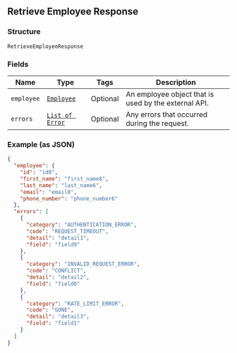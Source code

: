 ## Retrieve Employee Response

### Structure

`RetrieveEmployeeResponse`

### Fields

| Name | Type | Tags | Description |
|  --- | --- | --- | --- |
| `employee` | [`Employee`](/doc/models/employee.md) | Optional | An employee object that is used by the external API. |
| `errors` | [`List of Error`](/doc/models/error.md) | Optional | Any errors that occurred during the request. |

### Example (as JSON)

```json
{
  "employee": {
    "id": "id8",
    "first_name": "first_name8",
    "last_name": "last_name6",
    "email": "email8",
    "phone_number": "phone_number6"
  },
  "errors": [
    {
      "category": "AUTHENTICATION_ERROR",
      "code": "REQUEST_TIMEOUT",
      "detail": "detail1",
      "field": "field9"
    },
    {
      "category": "INVALID_REQUEST_ERROR",
      "code": "CONFLICT",
      "detail": "detail2",
      "field": "field0"
    },
    {
      "category": "RATE_LIMIT_ERROR",
      "code": "GONE",
      "detail": "detail3",
      "field": "field1"
    }
  ]
}
```

